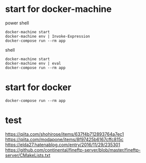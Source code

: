 # start for docker-machine

power shell
```
docker-machine start
docker-machine env | Invoke-Expression
docker-compose run --rm app
```

shell
```
docker-machine start
docker-machine env | eval
docker-compose run --rm app
```

# start for docker

```
docker-compose run --rm app
```


# test

https://qiita.com/shohirose/items/637f4b712893764a7ec1
https://qiita.com/modapone/items/8f97425b6167cffc815c
https://elda27.hatenablog.com/entry/2016/11/29/235301
https://github.com/continental/fineftp-server/blob/master/fineftp-server/CMakeLists.txt
